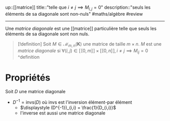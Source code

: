 up::[[matrice]]
title::"telle que $i\neq j \implies M_{i,j} = 0$"
description::"seuls les éléments de sa diagonale sont non-nuls"
#maths/algèbre #review 

----
Une *matrice diagonale* est une [[matrice]] particulière telle que seuls les éléments de sa diagonale sont non nuls.

> [!definition] 
> Soit $M \in \mathcal{M}_{m,n}(\mathbf{K})$ une matrice de taille $m\times n$.
> $M$ est une _matrice diagonale_ si $\forall (i,j)\in [\![0,m]\!]\times[\![0,n]\!], i\neq j \implies M_{ij} = 0$
^definition

# Propriétés
Soit $D$ une matrice diagonale

 - $D^{-1} = \text{invs}(D)$ où $\text{invs}$ est l'inversion élément-par élément
     - $\displaystyle (D^{-1})_{i,i} = \frac{1}{D_{i,i}}$
     - l'inverse est aussi une matrice diagonale
